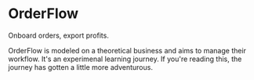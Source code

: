# OrderFlow
Onboard orders, export profits.

OrderFlow is modeled on a theoretical business and aims to manage their workflow. It's an experimenal learning journey. If you're reading this, the journey has gotten a little more adventurous.
